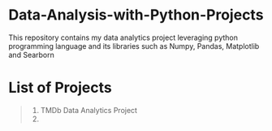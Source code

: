# Data-Analysis-with-Python-Projects
This repository contains my data analytics project leveraging python programming language and its libraries such as Numpy, Pandas, Matplotlib and Searborn
# List of Projects
> 1. TMDb Data Analytics Project
> 2. 
